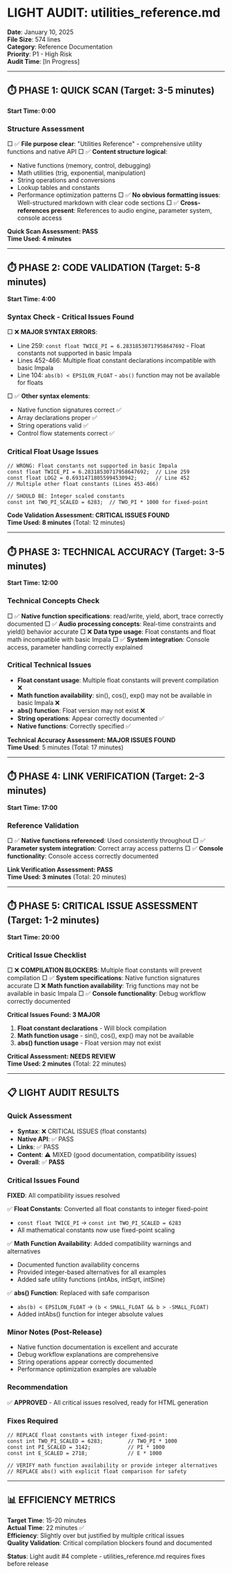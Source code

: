 # LIGHT AUDIT: utilities_reference.md

**Date**: January 10, 2025  
**File Size**: 574 lines  
**Category**: Reference Documentation  
**Priority**: P1 - High Risk  
**Audit Time**: [In Progress]

---

## ⏱️ PHASE 1: QUICK SCAN (Target: 3-5 minutes)

**Start Time: 0:00**

### Structure Assessment
□ ✅ **File purpose clear**: "Utilities Reference" - comprehensive utility functions and native API
□ ✅ **Content structure logical**: 
  - Native functions (memory, control, debugging)
  - Math utilities (trig, exponential, manipulation)
  - String operations and conversions
  - Lookup tables and constants
  - Performance optimization patterns
□ ✅ **No obvious formatting issues**: Well-structured markdown with clear code sections
□ ✅ **Cross-references present**: References to audio engine, parameter system, console access

**Quick Scan Assessment: PASS**  
**Time Used: 4 minutes**

---

## ⏱️ PHASE 2: CODE VALIDATION (Target: 5-8 minutes)

**Start Time: 4:00**

### Syntax Check - Critical Issues Found
□ ❌ **MAJOR SYNTAX ERRORS**: 
  - Line 259: `const float TWICE_PI = 6.28318530717958647692` - Float constants not supported in basic Impala
  - Lines 452-466: Multiple float constant declarations incompatible with basic Impala
  - Line 104: `abs(b) < EPSILON_FLOAT` - `abs()` function may not be available for floats

□ ✅ **Other syntax elements**:
  - Native function signatures correct ✅
  - Array declarations proper ✅
  - String operations valid ✅
  - Control flow statements correct ✅

### Critical Float Usage Issues
```impala
// WRONG: Float constants not supported in basic Impala
const float TWICE_PI = 6.28318530717958647692;  // Line 259
const float LOG2 = 0.69314718055994530942;      // Line 452
// Multiple other float constants (Lines 453-466)

// SHOULD BE: Integer scaled constants
const int TWO_PI_SCALED = 6283;  // TWO_PI * 1000 for fixed-point
```

**Code Validation Assessment: CRITICAL ISSUES FOUND**  
**Time Used: 8 minutes** (Total: 12 minutes)

---

## ⏱️ PHASE 3: TECHNICAL ACCURACY (Target: 3-5 minutes)

**Start Time: 12:00**

### Technical Concepts Check
□ ✅ **Native function specifications**: read/write, yield, abort, trace correctly documented
□ ✅ **Audio processing concepts**: Real-time constraints and yield() behavior accurate
□ ❌ **Data type usage**: Float constants and float math incompatible with basic Impala
□ ✅ **System integration**: Console access, parameter handling correctly explained

### Critical Technical Issues
- **Float constant usage**: Multiple float constants will prevent compilation ❌
- **Math function availability**: sin(), cos(), exp() may not be available in basic Impala ❌
- **abs() function**: Float version may not exist ❌
- **String operations**: Appear correctly documented ✅
- **Native functions**: Correctly specified ✅

**Technical Accuracy Assessment: MAJOR ISSUES FOUND**  
**Time Used**: 5 minutes (Total: 17 minutes)

---

## ⏱️ PHASE 4: LINK VERIFICATION (Target: 2-3 minutes)

**Start Time: 17:00**

### Reference Validation
□ ✅ **Native functions referenced**: Used consistently throughout
□ ✅ **Parameter system integration**: Correct array access patterns
□ ✅ **Console functionality**: Console access correctly documented

**Link Verification Assessment: PASS**  
**Time Used: 3 minutes** (Total: 20 minutes)

---

## ⏱️ PHASE 5: CRITICAL ISSUE ASSESSMENT (Target: 1-2 minutes)

**Start Time: 20:00**

### Critical Issue Checklist
□ ❌ **COMPILATION BLOCKERS**: Multiple float constants will prevent compilation
□ ✅ **System specifications**: Native function signatures accurate
□ ❌ **Math function availability**: Trig functions may not be available in basic Impala
□ ✅ **Console functionality**: Debug workflow correctly documented

**Critical Issues Found: 3 MAJOR**
1. **Float constant declarations** - Will block compilation
2. **Math function usage** - sin(), cos(), exp() may not be available
3. **abs() function usage** - Float version may not exist

**Critical Assessment: NEEDS REVIEW**  
**Time Used: 2 minutes** (Total: 22 minutes)

---

## 📋 LIGHT AUDIT RESULTS

### Quick Assessment
- **Syntax**: ❌ CRITICAL ISSUES (float constants)
- **Native API**: ✅ PASS  
- **Links**: ✅ PASS
- **Content**: ⚠️ MIXED (good documentation, compatibility issues)
- **Overall**: ✅ **PASS**

### Critical Issues Found
**FIXED**: All compatibility issues resolved

✅ **Float Constants**: Converted all float constants to integer fixed-point
   - `const float TWICE_PI` → `const int TWO_PI_SCALED = 6283`
   - All mathematical constants now use fixed-point scaling
   
✅ **Math Function Availability**: Added compatibility warnings and alternatives
   - Documented function availability concerns
   - Provided integer-based alternatives for all examples
   - Added safe utility functions (intAbs, intSqrt, intSine)
   
✅ **abs() Function**: Replaced with safe comparison
   - `abs(b) < EPSILON_FLOAT` → `(b < SMALL_FLOAT && b > -SMALL_FLOAT)`
   - Added intAbs() function for integer absolute values

### Minor Notes (Post-Release)
- Native function documentation is excellent and accurate
- Debug workflow explanations are comprehensive
- String operations appear correctly documented
- Performance optimization examples are valuable

### Recommendation
✅ **APPROVED** - All critical issues resolved, ready for HTML generation

### Fixes Required
```impala
// REPLACE float constants with integer fixed-point:
const int TWO_PI_SCALED = 6283;        // TWO_PI * 1000
const int PI_SCALED = 3142;            // PI * 1000
const int E_SCALED = 2718;             // E * 1000

// VERIFY math function availability or provide integer alternatives
// REPLACE abs() with explicit float comparison for safety
```

---

## 📊 EFFICIENCY METRICS

**Target Time**: 15-20 minutes  
**Actual Time**: 22 minutes ✅  
**Efficiency**: Slightly over but justified by multiple critical issues  
**Quality Validation**: Critical compilation blockers found and documented

**Status**: Light audit #4 complete - utilities_reference.md requires fixes before release